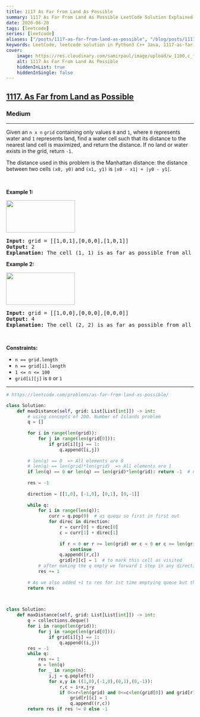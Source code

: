```yaml
---
title: 1117 As Far From Land As Possible
summary: 1117 As Far From Land As Possible LeetCode Solution Explained
date: 2020-06-20
tags: [leetcode]
series: [leetcode]
aliases: ["/posts/1117-as-far-from-land-as-possible", "/blog/posts/1117-as-far-from-land-as-possible", "/1117-as-far-from-land-as-possible"]
keywords: LeetCode, leetcode solution in Python3 C++ Java, 1117-as-far-from-land-as-possible solution
cover:
    image: https://res.cloudinary.com/samirpaul/image/upload/w_1100,c_fit,co_rgb:FFFFFF,l_text:Arial_70_bold:1117 As Far From Land As Possible/problem-solving.webp
    alt: 1117 As Far From Land As Possible
    hiddenInList: true
    hiddenInSingle: false
---
```



<h2><a href="https://leetcode.com/problems/as-far-from-land-as-possible">1117. As Far from Land as Possible</a></h2><h3>Medium</h3><hr><p>Given an <code>n x n</code> <code>grid</code>&nbsp;containing only values <code>0</code> and <code>1</code>, where&nbsp;<code>0</code> represents water&nbsp;and <code>1</code> represents land, find a water cell such that its distance to the nearest land cell is maximized, and return the distance.&nbsp;If no land or water exists in the grid, return <code>-1</code>.</p>

<p>The distance used in this problem is the Manhattan distance:&nbsp;the distance between two cells <code>(x0, y0)</code> and <code>(x1, y1)</code> is <code>|x0 - x1| + |y0 - y1|</code>.</p>

<p>&nbsp;</p>
<p><strong class="example">Example 1:</strong></p>
<img alt="" src="https://assets.leetcode.com/uploads/2019/05/03/1336_ex1.JPG" style="width: 185px; height: 87px;" />
<pre>
<strong>Input:</strong> grid = [[1,0,1],[0,0,0],[1,0,1]]
<strong>Output:</strong> 2
<strong>Explanation:</strong> The cell (1, 1) is as far as possible from all the land with distance 2.
</pre>

<p><strong class="example">Example 2:</strong></p>
<img alt="" src="https://assets.leetcode.com/uploads/2019/05/03/1336_ex2.JPG" style="width: 184px; height: 87px;" />
<pre>
<strong>Input:</strong> grid = [[1,0,0],[0,0,0],[0,0,0]]
<strong>Output:</strong> 4
<strong>Explanation:</strong> The cell (2, 2) is as far as possible from all the land with distance 4.
</pre>

<p>&nbsp;</p>
<p><strong>Constraints:</strong></p>

<ul>
	<li><code>n == grid.length</code></li>
	<li><code>n == grid[i].length</code></li>
	<li><code>1 &lt;= n&nbsp;&lt;= 100</code></li>
	<li><code>grid[i][j]</code>&nbsp;is <code>0</code> or <code>1</code></li>
</ul>


---




```python
# https://leetcode.com/problems/as-far-from-land-as-possible/

class Solution:
    def maxDistance(self, grid: List[List[int]]) -> int:
        # using concepts of 200. Number of Islands problem
        q = []
        
        for i in range(len(grid)):
            for j in range(len(grid[0])):
                if grid[i][j] == 1:
                    q.append([i,j])
        
        # len(q) == 0  => All elements are 0 
        # len(q) == len(grid)*len(grid)  => All elements are 1
        if len(q) == 0 or len(q) == len(grid)*len(grid): return -1  # no land or water exists in the grid
        
        res = -1
        
        direction = [[1,0], [-1,0], [0,1], [0,-1]]
        
        while q: 
            for i in range(len(q)):
                curr = q.pop(0)  # as quequ so first in first out
                for direc in direction:
                    r = curr[0] + direc[0]
                    c = curr[1] + direc[1]
                    
                    if r < 0 or r >= len(grid) or c < 0 or c >= len(grid[0]) or grid[r][c] == 1:
                        continue
                    q.append([r,c])
                    grid[r][c] = 1  # to mark this cell as visited
            # after making the q empty we forward 1 step in any direction where 0 is present. 
            res += 1
        
        # As we also added +1 to res for 1st time emptying queue but that cells with 1 was not in path so we started res = -1
        return res

        
```


```python
class Solution:
    def maxDistance(self, grid: List[List[int]]) -> int:
        q = collections.deque()
        for i in range(len(grid)):
            for j in range(len(grid[0])):
                if grid[i][j] == 1:
                    q.append((i,j))
        res = -1
        while q:
            res += 1
            n = len(q)
            for _ in range(n):
                i,j = q.popleft()
                for x,y in ((1,0),(-1,0),(0,1),(0,-1)):
                    r,c = i+x,j+y
                    if 0<=r<len(grid) and 0<=c<len(grid[0]) and grid[r][c] == 0:
                        grid[r][c] = 1
                        q.append((r,c))
        return res if res != 0 else -1
```
